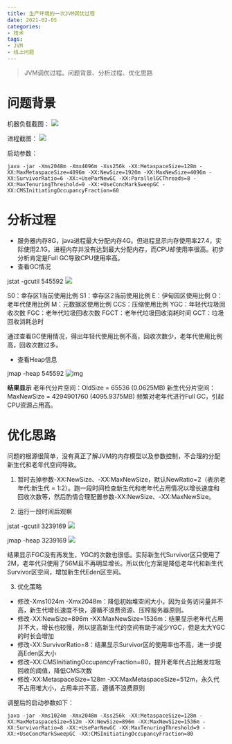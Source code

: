 ```yaml
---
title: 生产环境的一次JVM调优过程
date: 2021-02-05
categories:
- 技术
tags:
- JVM
- 线上问题
---
```


> JVM调优过程。问题背景、分析过程、优化思路

<!-- more -->

# 问题背景

机器负载截图：
![](https://img-blog.csdnimg.cn/img_convert/199a0111cd0eb5d125aad7aa9b3931f7.png)

进程截图：
![](https://img-blog.csdnimg.cn/img_convert/309a202cad66e6241042bb4481ef1434.png)

启动参数：
```shell
java -jar -Xms2048m -Xmx4096m -Xss256k -XX:MetaspaceSize=128m -XX:MaxMetaspaceSize=4096m -XX:NewSize=1920m -XX:MaxNewSize=4096m -XX:SurvivorRatio=6 -XX:+UseParNewGC -XX:ParallelGCThreads=8 -XX:MaxTenuringThreshold=9 -XX:+UseConcMarkSweepGC -XX:CMSInitiatingOccupancyFraction=60
```

# 分析过程
* 服务器内存8G，java进程最大分配内存4G。但进程显示内存使用率27.4，实际使用2.1G。进程内存并没有达到最大分配内存，而CPU却使用率很高。初步分析肯定是Full GC导致CPU使用率高。
* 查看GC情况

jstat -gcutil 545592
![](https://img-blog.csdnimg.cn/img_convert/9894d8abf1c685796ff64f0e3d389505.png)

S0：幸存区1当前使用比例
S1：幸存区2当前使用比例
E：伊甸园区使用比例
O：老年代使用比例
M：元数据区使用比例
CCS：压缩使用比例
YGC：年轻代垃圾回收次数
FGC：老年代垃圾回收次数
FGCT：老年代垃圾回收消耗时间
GCT：垃圾回收消耗总时

通过查看GC使用情况，得出年轻代使用比例不高，回收次数少，老年代使用比例高，回收次数过多。

* 查看Heap信息

jmap -heap 545592
![img](https://img-blog.csdnimg.cn/img_convert/d49c1e18cf0b371e2a85a37eef830684.png)

**结果显示**
老年代分片空间：OldSize = 65536 (0.0625MB)
新生代分片空间：MaxNewSize = 4294901760 (4095.9375MB)
频繁对老年代进行Full GC，引起CPU资源占用高。

# 优化思路

问题的根源很简单，没有真正了解JVM的内存模型以及参数控制，不合理的分配新生代和老年代空间导致。

1. 暂时去掉参数-XX:NewSize、-XX:MaxNewSize，默认NewRatio=2（表示老年代:新生代 = 1:2）。跑一段时间检查新生代和老年代占用情况以增长速度和回收次数等，然后酌情合理配置参数-XX:NewSize、-XX:MaxNewSize。

2. 运行一段时间后观察

jstat -gcutil 3239169
![](https://img-blog.csdnimg.cn/img_convert/4016208c399c5fa718eff3b79ccbe30d.png)

jmap -heap 3239169
![](https://img-blog.csdnimg.cn/img_convert/1eaff9853cf6e8f15f3860670b9c837d.png)

结果显示FGC没有再发生，YGC的次数也很低。实际新生代Survivor区只使用了2M，老年代只使用了56M且不再明显增长。所以优化方案是降低老年代和新生代Survivor区空间，增加新生代Eden区空间。

3. 优化策略

* 修改-Xms1024m -Xmx2048m：降低初始堆空间大小，因为业务访问量并不高，新生代增长速度不快，遵循不浪费资源、压榨服务器原则。
* 修改-XX:NewSize=896m -XX:MaxNewSize=1536m：结果显示老年代占用并不大，增长也较慢，所以提高新生代的空间有助于减少YGC，但是太大YGC的时长会增加
* 修改-XX:SurvivorRatio=8：结果显示Survivor区的使用率也不高，进一步提高Eden区大小
* 修改–XX:CMSInitiatingOccupancyFraction=80，提升老年代占比触发垃圾回收的阈值，降低CMS次数
* 修改-XX:MetaspaceSize=128m -XX:MaxMetaspaceSize=512m，永久代不占用堆大小，占用率并不高，遵循不浪费原则

调整后的启动参数如下：
```shell
java -jar -Xms1024m -Xmx2048m -Xss256k -XX:MetaspaceSize=128m -XX:MaxMetaspaceSize=512m -XX:NewSize=896m -XX:MaxNewSize=1536m -XX:SurvivorRatio=8 -XX:+UseParNewGC -XX:MaxTenuringThreshold=9 -XX:+UseConcMarkSweepGC -XX:CMSInitiatingOccupancyFraction=80
```
